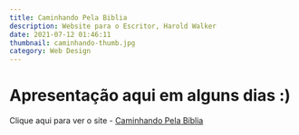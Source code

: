 ```yaml
---
title: Caminhando Pela Biblia
description: Website para o Escritor, Harold Walker
date: 2021-07-12 01:46:11
thumbnail: caminhando-thumb.jpg
category: Web Design
---
```

# **Apresentação aqui em alguns dias :)**

Clique aqui para ver o site - [Caminhando Pela Bíblia](https://caminhandopelabiblia.com.br/)
